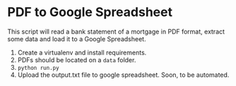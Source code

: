 # PDF to Google Spreadsheet
This script will read a bank statement of a mortgage in PDF format, extract some data and load it to a Google Spreadsheet.

1. Create a virtualenv and install requirements.
2. PDFs should be located on a ```data``` folder.
3. ```python run.py```
4. Upload the output.txt file to google spreadsheet. Soon, to be automated.